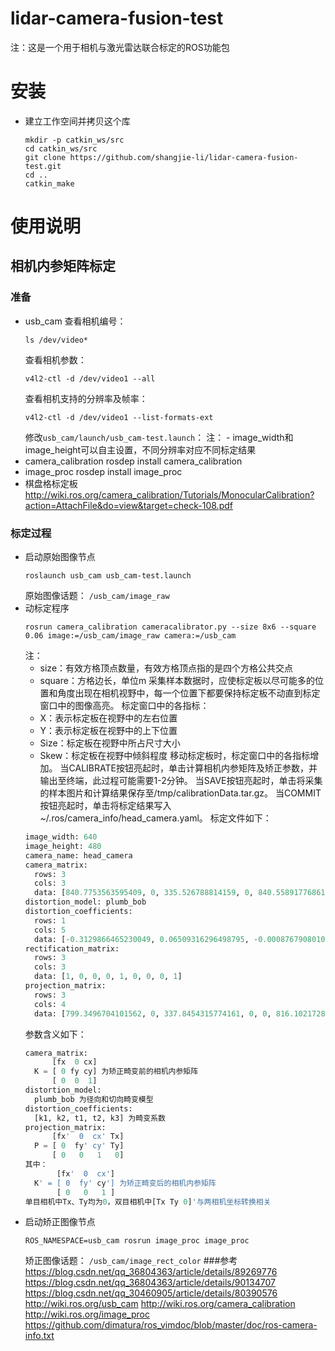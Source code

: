 # lidar-camera-fusion-test

注：这是一个用于相机与激光雷达联合标定的ROS功能包

# 安装
 - 建立工作空间并拷贝这个库
   ```Shell
   mkdir -p catkin_ws/src
   cd catkin_ws/src
   git clone https://github.com/shangjie-li/lidar-camera-fusion-test.git
   cd ..
   catkin_make
   ```
# 使用说明
## 相机内参矩阵标定
### 准备
 - usb_cam
   查看相机编号：
   ```Shell
   ls /dev/video*
   ```
   查看相机参数：
   ```Shell
   v4l2-ctl -d /dev/video1 --all
   ```
   查看相机支持的分辨率及帧率：
   ```Shell
   v4l2-ctl -d /dev/video1 --list-formats-ext
   ```
   修改`usb_cam/launch/usb_cam-test.launch`：
   <param name="video_device" value="/dev/video1" />
   <param name="image_width" value="640" />
   <param name="image_height" value="480" />
   <param name="pixel_format" value="mjpeg" />
   注：
    - image_width和image_height可以自主设置，不同分辨率对应不同标定结果
 - camera_calibration
   rosdep install camera_calibration
 - image_proc
   rosdep install image_proc
 - 棋盘格标定板
   http://wiki.ros.org/camera_calibration/Tutorials/MonocularCalibration?action=AttachFile&do=view&target=check-108.pdf

### 标定过程
 - 启动原始图像节点
   ```Shell
   roslaunch usb_cam usb_cam-test.launch
   ```
   原始图像话题：
   `/usb_cam/image_raw`
 - 动标定程序
   ```Shell
   rosrun camera_calibration cameracalibrator.py --size 8x6 --square 0.06 image:=/usb_cam/image_raw camera:=/usb_cam
   ```
   注：
    - size：有效方格顶点数量，有效方格顶点指的是四个方格公共交点
    - square：方格边长，单位m
   采集样本数据时，应使标定板以尽可能多的位置和角度出现在相机视野中，每一个位置下都要保持标定板不动直到标定窗口中的图像高亮。
   标定窗口中的各指标：
    - X：表示标定板在视野中的左右位置
    - Y：表示标定板在视野中的上下位置
    - Size：标定板在视野中所占尺寸大小
    - Skew：标定板在视野中倾斜程度
   移动标定板时，标定窗口中的各指标增加。
   当CALIBRATE按钮亮起时，单击计算相机内参矩阵及矫正参数，并输出至终端，此过程可能需要1-2分钟。
   当SAVE按钮亮起时，单击将采集的样本图片和计算结果保存至/tmp/calibrationData.tar.gz。
   当COMMIT按钮亮起时，单击将标定结果写入~/.ros/camera_info/head_camera.yaml。
   标定文件如下：
   ```Python
   image_width: 640
   image_height: 480
   camera_name: head_camera
   camera_matrix:
     rows: 3
     cols: 3
     data: [840.7753563595409, 0, 335.526788814159, 0, 840.5589177686173, 202.4963842754806, 0, 0, 1]
   distortion_model: plumb_bob
   distortion_coefficients:
     rows: 1
     cols: 5
     data: [-0.3129866465230049, 0.06509316296498795, -0.0008767908010405245, 0.001404493264689929, 0]
   rectification_matrix:
     rows: 3
     cols: 3
     data: [1, 0, 0, 0, 1, 0, 0, 0, 1]
   projection_matrix:
     rows: 3
     cols: 4
     data: [799.3496704101562, 0, 337.8454315774161, 0, 0, 816.1021728515625, 200.2329448380315, 0, 0, 0, 1, 0]
   ```
   参数含义如下：
   ```Python
   camera_matrix:
         [fx  0 cx]
     K = [ 0 fy cy] 为矫正畸变前的相机内参矩阵
         [ 0  0  1]
   distortion_model:
     plumb_bob 为径向和切向畸变模型
   distortion_coefficients:
     [k1, k2, t1, t2, k3] 为畸变系数
   projection_matrix:
         [fx'  0  cx' Tx]
     P = [ 0  fy' cy' Ty]
         [ 0   0   1   0]
   其中：
          [fx'  0  cx']
     K' = [ 0  fy' cy'] 为矫正畸变后的相机内参矩阵
          [ 0   0   1 ] 
   单目相机中Tx、Ty均为0，双目相机中[Tx Ty 0]'与两相机坐标转换相关
 - 启动矫正图像节点
   ```Shell
   ROS_NAMESPACE=usb_cam rosrun image_proc image_proc
   ```
   矫正图像话题：
   `/usb_cam/image_rect_color`
###参考
   https://blog.csdn.net/qq_36804363/article/details/89269776
   https://blog.csdn.net/qq_36804363/article/details/90134707
   https://blog.csdn.net/qq_30460905/article/details/80390576
   http://wiki.ros.org/usb_cam
   http://wiki.ros.org/camera_calibration
   http://wiki.ros.org/image_proc
   https://github.com/dimatura/ros_vimdoc/blob/master/doc/ros-camera-info.txt
		  
    


